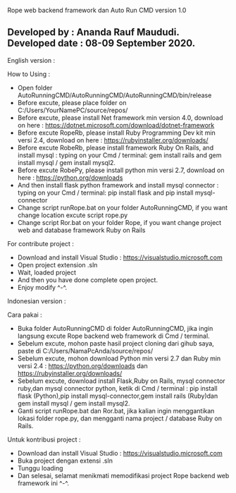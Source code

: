 Rope web backend framework dan Auto Run CMD version 1.0

Developed by : Ananda Rauf Maududi.
Developed date : 08-09 September 2020.
---------------------------------------------------------------------------------------------------------------------------

English version :

How to Using :

- Open folder AutoRunningCMD/AutoRunningCMD/AutoRunningCMD/bin/release
- Before excute, please place folder on C:/Users/YourNamePC/source/repos/
- Before excute, please install Net framework min version 4.0, download on here : https://dotnet.microsoft.com/download/dotnet-framework
- Before excute RopeRb, please install Ruby Programming Dev kit min versi 2.4, download on here : https://rubyinstaller.org/downloads/
- Before excute RobeRb, please install framework Ruby On Rails, and install mysql : typing on your Cmd / terminal: gem install rails and gem install mysql / gem install mysql2.
- Before excute RobePy, please install python min versi 2.7, download on here : https://python.org/downloads
- And then install flask python framework and install mysql connector : typing on your Cmd / terminal: pip install flask and pip install mysql-connector
- Change script runRope.bat on your folder AutoRunningCMD, if you want change location excute script rope.py
- Change script Ror.bat on your folder Rope, if you want change project web and database framework Ruby on Rails

For contribute project :

- Download and install Visual Studio : https://visualstudio.microsoft.com
- Open project extension .sln
- Wait, loaded project
- And then you have done complete open project.
- Enjoy modify ^-^.

Indonesian version :

Cara pakai :
- Buka folder AutoRunningCMD di folder AutoRunningCMD, jika ingin langsung excute Rope backend web framework di Cmd / terminal.
- Sebelum excute, mohon paste hasil project cloning dari gihub saya, paste di C:/Users/NamaPcAnda/source/repos/
- Sebelum excute, mohon download Python min versi 2.7 dan Ruby min versi 2.4 : https://python.org/downloads dan https://rubyinstaller.org/downloads/
- Sebelum excute, download install Flask,Ruby on Rails, mysql connector ruby,dan mysql connector python, ketik di Cmd / terminal : pip install flask (Python),pip install mysql-connector,gem install rails (Ruby)dan gem install mysql / gem install mysql2.
- Ganti script runRope.bat dan Ror.bat, jika kalian ingin menggantikan lokasi folder rope.py, dan mengganti nama project / database Ruby on Rails.

Untuk kontribusi project : 

- Download dan install Visual Studio : https://visualstudio.microsoft.com
- Buka project dengan extensi .sln
- Tunggu loading
- Dan selesai, selamat menikmati memodifikasi project Rope backend web framework ini ^-^.
